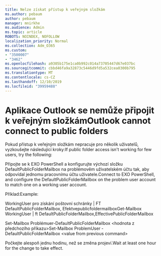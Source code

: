 ```yaml
---
title: Nelze získat přístup k veřejným složkám
ms.author: pebaum
author: pebaum
manager: mnirkhe
ms.audience: Admin
ms.topic: article
ROBOTS: NOINDEX, NOFOLLOW
localization_priority: Normal
ms.collection: Adm_O365
ms.custom:
- "3500007"
- "3462"
ms.openlocfilehash: a9305b175e1ca0b992c014a73705447d67e037bc
ms.sourcegitcommit: cbbd46fa9a32873c5446d9fd5a532cea0300b795
ms.translationtype: MT
ms.contentlocale: cs-CZ
ms.lasthandoff: 12/10/2019
ms.locfileid: "39959488"
---
```

# <a name="outlook-cannot-connect-to-public-folders"></a><span data-ttu-id="1d603-102">Aplikace Outlook se nemůže připojit k veřejným složkám</span><span class="sxs-lookup"><span data-stu-id="1d603-102">Outlook cannot connect to public folders</span></span>

<span data-ttu-id="1d603-103">Pokud přístup k veřejným složkám nepracuje pro několik uživatelů, vyzkoušejte následující kroky:</span><span class="sxs-lookup"><span data-stu-id="1d603-103">If public folder access isn't working for few users, try the following:</span></span>

<span data-ttu-id="1d603-104">Připojte se k EXO PowerShell a konfigurujte výchozí složku DefaultPublicFolderMailbox na problémověm uživatelském účtu tak, aby odpovídal jednomu pracovnímu účtu uživatele.</span><span class="sxs-lookup"><span data-stu-id="1d603-104">Connect to EXO PowerShell, and configure the DefaultPublicFolderMailbox on the problem user account to match one on a working user account.</span></span>

<span data-ttu-id="1d603-105">Příklad:</span><span class="sxs-lookup"><span data-stu-id="1d603-105">Example:</span></span>

<span data-ttu-id="1d603-106">WorkingUser pro získání poštovní schránky | FT DefaultPublicFolderMailbox, Efektvepublicfoldermailbox</span><span class="sxs-lookup"><span data-stu-id="1d603-106">Get-Mailbox WorkingUser | ft DefaultPublicFolderMailbox,EffectivePublicFolderMailbox</span></span>

<span data-ttu-id="1d603-107">Set-Mailbox Problémuer-DefaultPublicFolderMailbox \<hodnota z předchozího příkazu></span><span class="sxs-lookup"><span data-stu-id="1d603-107">Set-Mailbox ProblemUser -DefaultPublicFolderMailbox \<value from previous command></span></span>

<span data-ttu-id="1d603-108">Počkejte alespoň jednu hodinu, než se změna projeví.</span><span class="sxs-lookup"><span data-stu-id="1d603-108">Wait at least one hour for the change to take effect.</span></span>